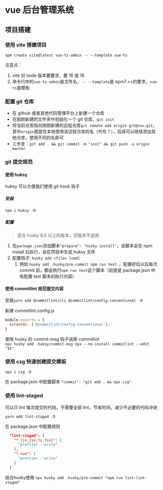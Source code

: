 # vue 后台管理系统

## 项目搭建

### 使用 vite 搭建项目

`npm create vite@latest vue-ts-admin -- --template vue-ts`

注意点：

1. vite 对 node 版本要要求，要 16 或 18
2. 命令行中的`vue-ts-admin`是文件名，`-- --template`是 npm7.++的要求，`vue-ts`是模板

### 配置 git 仓库

- 在 github 或者其他代码管理平台上新建一个仓库
- 在刚刚新建的文件夹中初始化一个 git 仓库，`git init`
- 将当前仓库指向刚刚新建的远程仓库`git remote add origin git@xxx.git`，其中`origin`就是在本地使用该远程仓库的名（代号？），后续可以继续添加其他仓库，使用不同的名即可
- 三步走：`git add . && git commit -m "init" && git push -u origin master`

### git 提交规范

#### 使用 huksy

huksy 可以方便我们使用 git hook 钩子

##### 安装

`npm i huksy -D`

##### 配置

> 适合 husky 6.0 以上的版本，旧版本不适用

1. 在`package.json`添加脚本`"prepare": "husky install"`，该脚本会在 npm install 后执行，会在项目中生成.huksy 文件
2. 配置钩子: `husky add <file> [cmd]`  
   1. 例如 `husky add .husky/pre-commit npm run test `，配置好后以后每次 commit 前，都会执行`npm run test`这个脚本（前提是 package.json 中有配置 test 脚本的执行内容）

#### 使用 commitlint 规范提交内容

安装`yarn add @commitlint/cli @commitlint/config-conventional -D`

新建 commitlint.config.js

```js
module.exports = {
  extentds: ['@commitlint/config-conventional'],
}
```

使用 husky 的 commit-msg 钩子调用 commitlint  
`npx husky add .huksy/commit-msg npx --no-install commitlint --edit "$1"`

### 使用 czg 快速创建提交模板

`npx i czg -D`

在 package.json 中配置脚本 `"commit": "git add . && npx czg"`

### 使用 lint-staged

可以只 lint 每次提交的代码，不需要全部 lint，节省时间，减少不必要的代码冲突

`yarn add lint-staged -D`

在 package.json 中配置规则

```json
  "lint-staged": {
    "*.{js,jsx,ts,tsx}": [
      "prettier --write"
    ],
    "*.vue": [
      "prettier --write"
    ]
  }
```

结合husky使用
```npx husky add .husky/pre-commit "npm run lint:lint-staged"```
